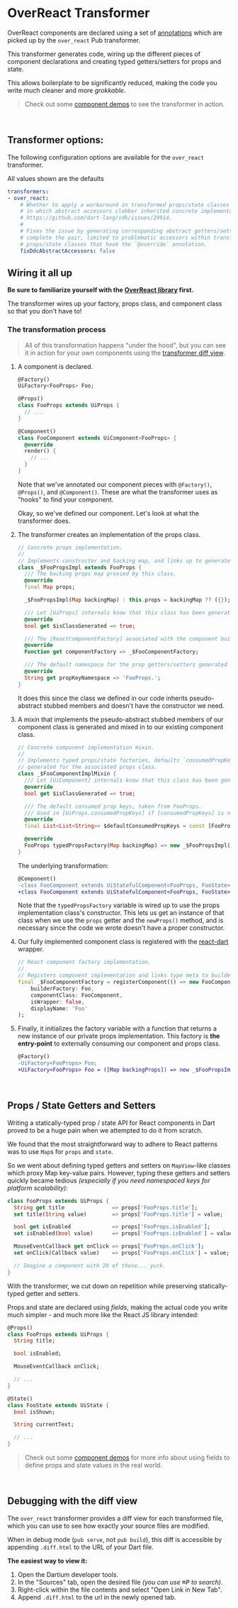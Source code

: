 # OverReact Transformer

[](#__START_EMBEDDED_README__)

OverReact components are declared using a set of [annotations] which are 
picked up by the `over_react` Pub transformer.

This transformer generates code, wiring up the different pieces of component 
declarations and creating typed getters/setters for props and state.

This allows boilerplate to be significantly reduced, making the code you write 
much cleaner and more _grokkable_.

> Check out some [component demos] to see the transformer in action.

&nbsp;
&nbsp;

## Transformer options:
The following configuration options are available for the `over_react` transformer.

All values shown are the defaults 

```yaml
transformers:
- over_react:
    # Whether to apply a workaround in transformed props/state classes for a DDC bug
    # in which abstract accessors clobber inherited concrete implementations:
    # https://github.com/dart-lang/sdk/issues/29914.
    #
    # Fixes the issue by generating corresponding abstract getters/setters to
    # complete the pair, limited to problematic accessors within transformed 
    # props/state classes that have the `@override` annotation.
    fixDdcAbstractAccessors: false
```

## Wiring it all up

__Be sure to familiarize yourself with the [OverReact library] first.__

The transformer wires up your factory, props class, and component class so that you don't have to!


### The transformation process

> All of this transformation happens "under the hood", but you can see it in action for your 
own components using the [transformer diff view](#debugging-with-the-diff-view).

1. A component is declared.

    ```dart
    @Factory()
    UiFactory<FooProps> Foo;
    
    @Props()
    class FooProps extends UiProps { 
      // ...
    }
    
    @Component()
    class FooComponent extends UiComponent<FooProps> {
      @override
      render() { 
        // ...
      }
    }
    ```

    Note that we've annotated our component pieces with `@Factory()`, `@Props()`, and `@Component()`. 
    These are what the transformer uses as "hooks" to find your component.

    Okay, so we've defined our component. Let's look at what the transformer does.
    
2. The transformer creates an implementation of the props class.

    ```dart
    // Concrete props implementation.
    //
    // Implements constructor and backing map, and links up to generated component factory.
    class _$FooPropsImpl extends FooProps {
      /// The backing props map proxied by this class.
      @override
      final Map props;
    
      _$FooPropsImpl(Map backingMap) : this.props = backingMap ?? ({});
    
      /// Let [UiProps] internals know that this class has been generated.
      @override
      bool get $isClassGenerated => true;
    
      /// The [ReactComponentFactory] associated with the component built by this class.
      @override
      Function get componentFactory => _$FooComponentFactory;
    
      /// The default namespace for the prop getters/setters generated for this class.
      @override
      String get propKeyNamespace => 'FooProps.';
    }
    ```
    
    It does this since the class we defined in our code inherits pseudo-abstract stubbed 
    members and doesn't have the constructor we need.

3. A mixin that implements the pseudo-abstract stubbed members of our component class is 
generated and mixed in to our existing component class.

    ```dart
    // Concrete component implementation mixin.
    //
    // Implements typed props/state factories, defaults `consumedPropKeys` to the keys
    // generated for the associated props class.
    class _$FooComponentImplMixin {
      /// Let [UiComponent] internals know that this class has been generated.
      @override
      bool get $isClassGenerated => true;
    
      /// The default consumed prop keys, taken from FooProps.
      /// Used in [UiProps.consumedPropKeys] if [consumedPropKeys] is not overridden.
      @override
      final List<List<String>> $defaultConsumedPropKeys = const [FooProps.$propKeys];
    
      @override
      FooProps typedPropsFactory(Map backingMap) => new _$FooPropsImpl(backingMap);
    }
    ```

    The underlying transformation:
    
    ```diff
    @Component()
    -class FooComponent extends UiStatefulComponent<FooProps, FooState> {
    +class FooComponent extends UiStatefulComponent<FooProps, FooState> with _$FooComponentImplMixin {
    ```

    Note that the `typedPropsFactory` variable is wired up to use the props implementation 
    class's constructor. This lets us get an instance of that class when we use the `props` 
    getter and the `newProps()` method, and is necessary since the code we wrote 
    doesn't have a proper constructor.

4. Our fully implemented component class is registered with the [react-dart] wrapper.

    ```dart
    // React component factory implementation.
    //
    // Registers component implementation and links type meta to builder factory.
    final _$FooComponentFactory = registerComponent(() => new FooComponent(),
        builderFactory: Foo,
        componentClass: FooComponent,
        isWrapper: false,
        displayName: 'Foo'
    );
    ```

5. Finally, it initializes the factory variable with a function that returns a new instance of our 
private props implementation. This factory is __the entry-point__ to externally consuming our 
component and props class.

    ```diff
    @Factory()
    -UiFactory<FooProps> Foo;
    +UiFactory<FooProps> Foo = ([Map backingProps]) => new _$FooPropsImpl(backingProps);
    ```

&nbsp;
&nbsp;



## Props / State Getters and Setters

Writing a statically-typed prop / state API for React components in Dart proved to be a huge pain when we 
attempted to do it from scratch.

We found that the most straightforward way to adhere to React patterns was to use `Map`s for `props` and `state`. 

So we went about defining typed getters and setters on `MapView`-like classes which proxy Map key-value pairs. 
However, typing these getters and setters quickly became tedious 
_(especially if you need namespaced keys for platform scalability)_:

```dart
class FooProps extends UiProps {
  String get title               => props['FooProps.title'];
  set title(String value)        => props['FooProps.title'] = value;

  bool get isEnabled             => props['FooProps.isEnabled'];
  set isEnabled(bool value)      => props['FooProps.isEnabled'] = value;

  MouseEventCallback get onClick => props['FooProps.onClick'];
  set onClick(Callback value)    => props['FooProps.onClick'] = value;

  // Imagine a component with 20 of these... yuck.
}
```

With the transformer, we cut down on repetition while preserving statically-typed getter and setters. 

Props and state are declared using _fields_, making the actual code you write much simpler - 
and much more like the React JS library intended:

```dart
@Props()
class FooProps extends UiProps {
  String title;

  bool isEnabled;

  MouseEventCallback onClick;

  // ...
}

@State()
class FooState extends UiState {
  bool isShown;

  String currentText;

  // ...
}
```

> Check out some [component demos] for more info about using fields to define props and state values in the real world.

&nbsp;
&nbsp;



## Debugging with the diff view

The `over_react` transformer provides a diff view for each transformed file, 
which you can use to see how exactly your source files are modified.

When in debug mode (`pub serve`, not `pub build`), this diff is accessible by 
appending `.diff.html` to the URL of your Dart file.

__The easiest way to view it:__

1. Open the Dartium developer tools.
2. In the "Sources" tab, open the desired file <em>(you can use <kbd>⌘P</kbd> to search)</em>.
3. Right-click within the file contents and select "Open Link in New Tab".
4. Append `.diff.html` to the url in the newly opened tab.



[OverReact library]: https://github.com/Workiva/over_react/blob/master/README.md
[annotations]: https://github.com/Workiva/over_react/blob/master/lib/src/component_declaration/annotations.dart
[component demos]: https://workiva.github.io/over_react/demos/
[react-dart]: https://github.com/cleandart/react-dart
